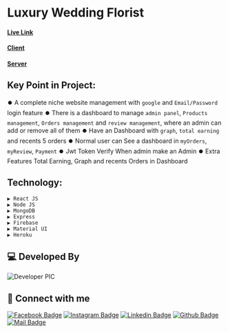 

# Luxury Wedding Florist

#### [Live Link](https://niche-flowers.web.app/)
#### [Client](https://github.com/programming-hero-web-course-4/niche-website-client-side-iazadur)
#### [Server](https://github.com/programming-hero-web-course-4/niche-website-server-side-iazadur)

## Key Point in Project: 
⏺️ A complete niche website management with `google` and `Email/Password` login feature 
⏺️ There is a dashboard to manage `admin panel`, `Products management`, `Orders management` and `review management`, where an admin can add or remove all of them
⏺️ Have an Dashboard with `graph`, `total earning` and recents 5 orders
⏺️ Normal user can See a dashboard in `myOrders`, `myReview`, `Payment`
⏺️ Jwt Token Verify When admin make an Admin
⏺️ Extra Features Total Earning, Graph and recents Orders in Dashboard


## Technology: 
    ▶ React JS
    ▶ Node JS
    ▶ MongoDB
    ▶ Express
    ▶ Firebase
    ▶ Material UI
    ▶ Heroku






## 💻 Developed By

![Developer PIC](https://avatars.githubusercontent.com/u/68888519?s=96&v=4)

## 🚀 Connect with me

[![Facebook Badge](https://img.shields.io/badge/Facebook-1877F2?style=for-the-badge&logo=facebook&logoColor=white)](https://facebook.com/iazadur)
[![Instagram Badge](https://img.shields.io/badge/Instagram-E4405F?style=for-the-badge&logo=instagram&logoColor=white)](https://www.instagram.com/iazadur/)
[![Linkedin Badge](https://img.shields.io/badge/LinkedIn-0077B5?style=for-the-badge&logo=linkedin&logoColor=white)](https://www.linkedin.com/in/iamazadur/)
[![Github Badge](https://img.shields.io/badge/GitHub-100000?style=for-the-badge&logo=github&logoColor=white)](https://github.com/iazadur)
[![Mail Badge](https://img.shields.io/badge/Gmail-D14836?style=for-the-badge&logo=gmail&logoColor=white)](mailto:iamazadur@gmail.com)